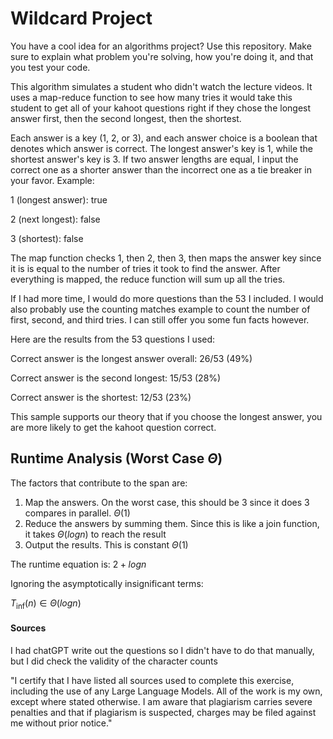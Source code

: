 # Wildcard Project

You have a cool idea for an algorithms project? Use this repository. Make sure
to explain what problem you're solving, how you're doing it, and that you test
your code.

This algorithm simulates a student who didn't watch the lecture videos. 
It uses a map-reduce function to see how many tries it would take this 
student to get all of your kahoot questions right if they chose the 
longest answer first, then the second longest, then the shortest.

Each answer is a key (1, 2, or 3), and each answer choice is a boolean 
that denotes which answer is correct. The longest answer's key is 1, 
while the shortest answer's key is 3. If two answer lengths are equal, I input 
the correct one as a shorter answer than the incorrect one as a tie breaker in 
your favor. Example:

1 (longest answer): true

2 (next longest): false

3 (shortest): false
 
The map function checks 1, then 2, then 3, then maps the answer key 
since it is is equal to the number of tries it took to find the answer. 
After everything is mapped, the reduce function will sum up all the tries.

If I had more time, I would do more questions than the 53 I included. I 
would also probably use the counting matches example to count the number 
of first, second, and third tries. I can still offer you some fun facts 
however.

Here are the results from the 53 questions I used:

Correct answer is the longest answer overall: 26/53 (49%)

Correct answer is the second longest:         15/53 (28%)

Correct answer is the shortest:               12/53 (23%)

This sample supports our theory that if you choose the longest answer, you are 
more likely to get the kahoot question correct.

## Runtime Analysis (Worst Case $\Theta$)
The factors that contribute to the span are:
1. Map the answers. On the worst case, this should be 3 since it does 3 compares in parallel. $\Theta(1)$
2. Reduce the answers by summing them. Since this is like a join function, it takes $\Theta(logn)$ to reach the result
3. Output the results. This is constant $\Theta(1)$

The runtime equation is: $2 + logn$

Ignoring the asymptotically insignificant terms:

$T_{\inf}(n) \in \Theta(logn)$

#### Sources

I had chatGPT write out the questions so I didn't have to do 
that manually, but I did check the validity of the character counts

"I certify that I have listed all sources used to complete this exercise,
including the use of any Large Language Models. All of the work is my own, except
where stated otherwise. I am aware that plagiarism carries severe penalties and
that if plagiarism is suspected, charges may be filed against me without prior
notice."

